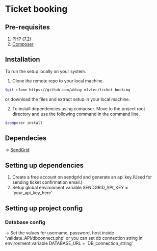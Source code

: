 ﻿# Ticket booking
## Pre-requisites
1. [PHP (7.2)](https://windows.php.net/download/)
2. [Composer](https://getcomposer.org/download/)
## Installation
To run the setup locally on your system.
1. Clone the remote repo to your local machine.
```bash
$git clone https://github.com/abhay-mlvtec/ticket-booking
```
or download the files and extract setup in your local machine.

2. To install dependencies using composer. Move to the project root directory and use the following command in the command line.
```bash
$composer install
```
## Dependecies
-> [SendGrid](https://sendgrid.com/)

## Setting up dependencies
1. Create a free account on sendgrid and generate an api key.(Used for sending ticket confirmation email.)
2. Setup global environment variable SENDGRID_API_KEY = 'your_api_key_here'

## Setting up project config
### Database config
-> Set the values for username, password, host inside 'validate_API/dbconnect.php' or you can set db connection string in environment variable DATABASE_URL = 'DB_connection_string'
